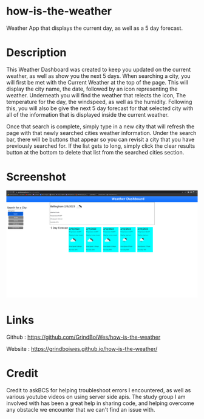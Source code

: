 # how-is-the-weather
Weather App that displays the current day, as well as a 5 day forecast.

# Description 
This Weather Dashboard was created to keep you updated on the current weather, as well as show you the next 5 days. When searching a city, you will first be met with the Current Weather at the top of the page. This will display the city name, the date, followed by an icon representing the weather. Underneath you will find the weather that relects the icon, The temperature for the day, the windspeed, as well as the humidity. Following this, you will also be give the next 5 day forecast for that selected city with all of the information that is displayed inside the current weather. 

Once that search is complete, simply type in a new city that will refresh the page with that newly searched cities weather information. Under the search bar, there will be buttons that appear so you can revisit a city that you have previously searched for. If the list gets to long, simply click the clear results button at the bottom to delete that list from the searched cities section. 


# Screenshot  
<img src = "./Assets/Images/weatherdb.png">

# Links 

Github : https://github.com/GrindBoiWes/how-is-the-weather

Website : https://grindboiwes.github.io/how-is-the-weather/

# Credit 
Credit to askBCS for helping troubleshoot errors I encountered, as well as various youtube videos on using server side apis. The study group I am involved with has been a great help in sharing code, and helping overcome any obstacle we encounter that we can't find an issue with.